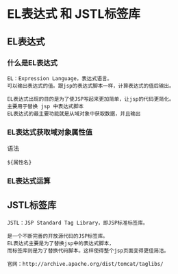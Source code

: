 EL表达式 和 JSTL标签库
==

## EL表达式
### 什么是EL表达式
```text
EL：Expression Language，表达式语言。
可以输出表达式的值。跟jsp的表达式脚本一样，计算表达式的值后输出。

EL表达式出现的目的是为了使JSP写起来更加简单，让jsp的代码更简化。
主要用于替换 jsp 中表达式脚本
EL表达式的最主要功能就是从域对象中获取数据，并且输出
```

### EL表达式获取域对象属性值
语法
```text
${属性名}
```

### EL表达式运算


## JSTL标签库
```text
JSTL：JSP Standard Tag Library，即JSP标准标签库。

是一个不断完善的开放源代码的JSP标签库。
EL表达式主要是为了替换jsp中的表达式脚本，
而标签库则是为了替换代码脚本。这样使得整个jsp页面变得更佳简洁。

官网：http://archive.apache.org/dist/tomcat/taglibs/
```
